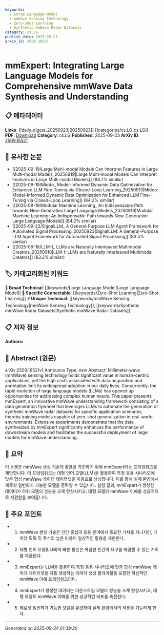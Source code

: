 ```yaml
---
keywords:
  - Large Language Model
  - mmWave Sensing Technology
  - Zero-Shot Learning
  - Synthetic mmWave Radar Datasets
category: cs.LG
publish_date: 2025-09-23
arxiv_id: 2509.16521
---
```


<!-- KEYWORD_LINKING_METADATA:
{
  "processed_timestamp": "2025-09-24T01:39:20.806962",
  "vocabulary_version": "1.0",
  "selected_keywords": [
    "Large Language Model",
    "mmWave Sensing Technology",
    "Zero-Shot Learning",
    "Synthetic mmWave Radar Datasets"
  ],
  "rejected_keywords": [],
  "similarity_scores": {
    "Large Language Model": 0.85,
    "mmWave Sensing Technology": 0.78,
    "Zero-Shot Learning": 0.81,
    "Synthetic mmWave Radar Datasets": 0.75
  },
  "extraction_method": "AI_prompt_based",
  "budget_applied": true,
  "candidates_json": {
    "candidates": [
      {
        "surface": "Large Language Models",
        "canonical": "Large Language Model",
        "aliases": [
          "LLM",
          "Large Language Models"
        ],
        "category": "broad_technical",
        "rationale": "Large Language Models are central to the framework's data generation process, linking to existing knowledge on LLMs.",
        "novelty_score": 0.45,
        "connectivity_score": 0.88,
        "specificity_score": 0.65,
        "link_intent_score": 0.85
      },
      {
        "surface": "mmWave sensing technology",
        "canonical": "mmWave Sensing Technology",
        "aliases": [
          "mmWave",
          "Millimeter-wave sensing"
        ],
        "category": "unique_technical",
        "rationale": "This is a core technology discussed in the paper, essential for understanding the application context.",
        "novelty_score": 0.72,
        "connectivity_score": 0.65,
        "specificity_score": 0.82,
        "link_intent_score": 0.78
      },
      {
        "surface": "Zero-shot generalization",
        "canonical": "Zero-Shot Learning",
        "aliases": [
          "Zero-shot generalization"
        ],
        "category": "specific_connectable",
        "rationale": "Zero-shot generalization is a key outcome of the framework, connecting to broader discussions on learning paradigms.",
        "novelty_score": 0.55,
        "connectivity_score": 0.79,
        "specificity_score": 0.77,
        "link_intent_score": 0.81
      },
      {
        "surface": "Synthetic mmWave radar datasets",
        "canonical": "Synthetic mmWave Radar Datasets",
        "aliases": [
          "Synthetic datasets",
          "mmWave datasets"
        ],
        "category": "unique_technical",
        "rationale": "The creation of synthetic datasets is a novel contribution of the paper, enhancing data availability for model training.",
        "novelty_score": 0.68,
        "connectivity_score": 0.7,
        "specificity_score": 0.8,
        "link_intent_score": 0.75
      }
    ],
    "ban_list_suggestions": [
      "data acquisition",
      "performance",
      "experiments"
    ]
  },
  "decisions": [
    {
      "candidate_surface": "Large Language Models",
      "resolved_canonical": "Large Language Model",
      "decision": "linked",
      "scores": {
        "novelty": 0.45,
        "connectivity": 0.88,
        "specificity": 0.65,
        "link_intent": 0.85
      }
    },
    {
      "candidate_surface": "mmWave sensing technology",
      "resolved_canonical": "mmWave Sensing Technology",
      "decision": "linked",
      "scores": {
        "novelty": 0.72,
        "connectivity": 0.65,
        "specificity": 0.82,
        "link_intent": 0.78
      }
    },
    {
      "candidate_surface": "Zero-shot generalization",
      "resolved_canonical": "Zero-Shot Learning",
      "decision": "linked",
      "scores": {
        "novelty": 0.55,
        "connectivity": 0.79,
        "specificity": 0.77,
        "link_intent": 0.81
      }
    },
    {
      "candidate_surface": "Synthetic mmWave radar datasets",
      "resolved_canonical": "Synthetic mmWave Radar Datasets",
      "decision": "linked",
      "scores": {
        "novelty": 0.68,
        "connectivity": 0.7,
        "specificity": 0.8,
        "link_intent": 0.75
      }
    }
  ]
}
-->

# mmExpert: Integrating Large Language Models for Comprehensive mmWave Data Synthesis and Understanding

## 📋 메타데이터

**Links**: [[daily_digest_20250923|20250923]] [[categories/cs.LG|cs.LG]]
**PDF**: [Download](https://arxiv.org/pdf/2509.16521.pdf)
**Category**: cs.LG
**Published**: 2025-09-23
**ArXiv ID**: [2509.16521](https://arxiv.org/abs/2509.16521)

## 🔗 유사한 논문
- [[2025-09-19/Large Multi-modal Models Can Interpret Features in Large Multi-modal Models_20250919|Large Multi-modal Models Can Interpret Features in Large Multi-modal Models]] (84.7% similar)
- [[2025-09-19/Middo_ Model-Informed Dynamic Data Optimization for Enhanced LLM Fine-Tuning via Closed-Loop Learning_20250919|Middo: Model-Informed Dynamic Data Optimization for Enhanced LLM Fine-Tuning via Closed-Loop Learning]] (84.2% similar)
- [[2025-09-19/Modular Machine Learning_ An Indispensable Path towards New-Generation Large Language Models_20250919|Modular Machine Learning: An Indispensable Path towards New-Generation Large Language Models]] (84.2% similar)
- [[2025-09-23/SignalLLM_ A General-Purpose LLM Agent Framework for Automated Signal Processing_20250923|SignalLLM: A General-Purpose LLM Agent Framework for Automated Signal Processing]] (83.5% similar)
- [[2025-09-18/LLM-I_ LLMs are Naturally Interleaved Multimodal Creators_20250918|LLM-I: LLMs are Naturally Interleaved Multimodal Creators]] (83.2% similar)

## 🏷️ 카테고리화된 키워드
**🧠 Broad Technical**: [[keywords/Large Language Model|Large Language Model]]
**🔗 Specific Connectable**: [[keywords/Zero-Shot Learning|Zero-Shot Learning]]
**⚡ Unique Technical**: [[keywords/mmWave Sensing Technology|mmWave Sensing Technology]], [[keywords/Synthetic mmWave Radar Datasets|Synthetic mmWave Radar Datasets]]

## 📋 저자 정보

**Authors:** 

## 📄 Abstract (원문)

arXiv:2509.16521v1 Announce Type: new 
Abstract: Millimeter-wave (mmWave) sensing technology holds significant value in human-centric applications, yet the high costs associated with data acquisition and annotation limit its widespread adoption in our daily lives. Concurrently, the rapid evolution of large language models (LLMs) has opened up opportunities for addressing complex human needs. This paper presents mmExpert, an innovative mmWave understanding framework consisting of a data generation flywheel that leverages LLMs to automate the generation of synthetic mmWave radar datasets for specific application scenarios, thereby training models capable of zero-shot generalization in real-world environments. Extensive experiments demonstrate that the data synthesized by mmExpert significantly enhances the performance of downstream models and facilitates the successful deployment of large models for mmWave understanding.

## 📝 요약

이 논문은 mmWave 센싱 기술의 활용을 촉진하기 위해 mmExpert라는 프레임워크를 제안합니다. 이 프레임워크는 대형 언어 모델(LLM)을 활용하여 특정 응용 시나리오에 맞춘 합성 mmWave 레이더 데이터셋을 자동으로 생성합니다. 이를 통해 실제 환경에서 제로샷 일반화가 가능한 모델을 훈련할 수 있습니다. 실험 결과, mmExpert가 생성한 데이터가 하위 모델의 성능을 크게 향상시키고, 대형 모델의 mmWave 이해를 성공적으로 지원함을 보여줍니다.

## 🎯 주요 포인트

- 1. mmWave 센싱 기술은 인간 중심의 응용 분야에서 중요한 가치를 지니지만, 데이터 획득 및 주석의 높은 비용이 일상적인 활용을 제한한다.
- 2. 대형 언어 모델(LLM)의 빠른 발전은 복잡한 인간의 요구를 해결할 수 있는 기회를 제공한다.
- 3. mmExpert는 LLM을 활용하여 특정 응용 시나리오에 맞춘 합성 mmWave 레이더 데이터셋을 자동 생성하는 데이터 생성 플라이휠을 포함한 혁신적인 mmWave 이해 프레임워크이다.
- 4. mmExpert가 생성한 데이터는 다운스트림 모델의 성능을 크게 향상시키고, 대형 모델의 mmWave 이해를 위한 성공적인 배포를 촉진한다.
- 5. 제로샷 일반화가 가능한 모델을 훈련하여 실제 환경에서의 적용을 가능하게 한다.


---

*Generated on 2025-09-24 01:39:20*